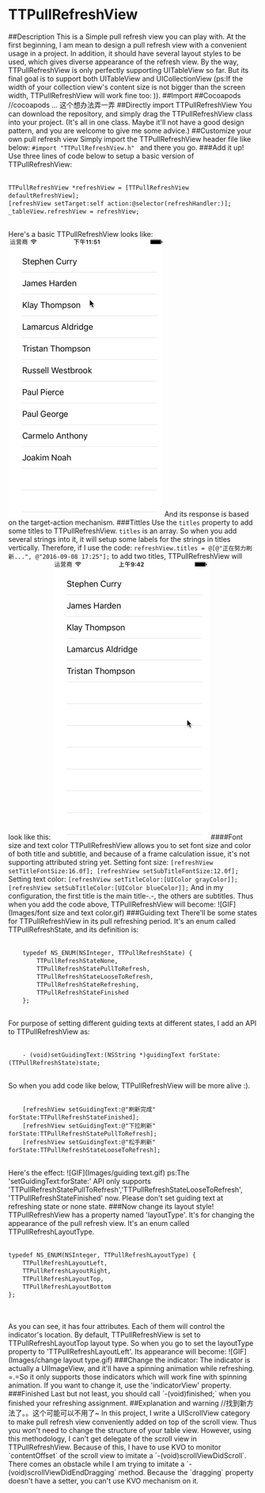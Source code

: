 # TTPullRefreshView
##Description
This is a Simple pull refresh view you can play with. At the first beginning, I am mean to design a pull refresh view with a convenient usage in a project. In addition, it should have several layout styles to be used, which gives diverse appearance of the refresh view.
By the way, TTPullRefreshView is only perfectly supporting UITableView so far. But its final goal is to support both UITableView and UICollectionView (ps:If the width of your collection view's content size is not bigger than the screen width, TTPullRefreshView will work fine too: )).
##Import
##Cocoapods
//cocoapods  ... 这个想办法弄一弄
##Directly import TTPullRefreshView
You can download the repository, and simply drag the TTPullRefreshView class into your project. (It's all in one class. Maybe it'll not have a good design pattern, and you are welcome to give me some advice.)
##Customize your own pull refresh view
Simply import the TTPullRefreshView header file like below:
`#import "TTPullRefreshView.h" `
and there you go.
###Add it up!
Use three lines of code below to setup a basic version of TTPullRefreshView:
<pre>
<code>
TTPullRefreshView *refreshView = [TTPullRefreshView defaultRefreshView];
[refreshView setTarget:self action:@selector(refreshHandler:)];
_tableView.refreshView = refreshView;
</code>
</pre>
Here's a basic TTPullRefreshView looks like:
![GIF](Images/Basic.gif)
And its response is based on the target-action mechanism.
###Tittles
Use the `titles` property to add some titles to TTPullRefreshView. `titles` is an array. So when you add several strings into it, it will setup some labels for the strings in titles vertically.
Therefore, if I use the code:
`refreshView.titles = @[@"正在努力刷新...", @"2016-09-08 17:25"];`
to add two titles, TTPullRefreshView will look like this:
![GIF](Images/titles.gif)
####Font size and text color
TTPullRefreshView allows you to set font size and color of both title and subtitle, and because of a frame calculation issue, it's not supporting attributed 
string yet.
Setting font size:
`[refreshView setTitleFontSize:16.0f];
 [refreshView setSubTitleFontSize:12.0f];`
Setting text color:
`[refreshView setTitleColor:[UIColor grayColor]];
 [refreshView setSubTitleColor:[UIColor blueColor]];`
And in my configuration, the first title is the main title-.-, the others are subtitles. Thus when you add the code above, TTPullRefreshView will become:
![GIF](Images/font size and text color.gif)
###Guiding text
There'll be some states for TTPullRefreshView in its pull refreshing period.
It's an enum called TTPullRefreshState, and its definition is:
<pre>
<code>
	typedef NS_ENUM(NSInteger, TTPullRefreshState) {
	    TTPullRefreshStateNone,
	    TTPullRefreshStatePullToRefresh,
	    TTPullRefreshStateLooseToRefresh,
	    TTPullRefreshStateRefreshing,
	    TTPullRefreshStateFinished
	};
</code>
</pre>
For purpose of setting different guiding texts at different states, I add an API to TTPullRefreshView as:
<pre>
<code>
	- (void)setGuidingText:(NSString *)guidingText forState:(TTPullRefreshState)state;
</code>
</pre>
So when you add code like below, TTPullRefreshView will be more alive :). 
<pre>
<code>
	[refreshView setGuidingText:@"刷新完成" forState:TTPullRefreshStateFinished];
	[refreshView setGuidingText:@"下拉刷新" forState:TTPullRefreshStatePullToRefresh];
	[refreshView setGuidingText:@"松手刷新" forState:TTPullRefreshStateLooseToRefresh];
</code>
</pre>
Here's the effect:
![GIF](Images/guiding text.gif)
ps:The 'setGuidingText:forState:' API only supports 'TTPullRefreshStatePullToRefresh','TTPullRefreshStateLooseToRefresh', 'TTPullRefreshStateFinished' now. Please don't set guiding text at refreshing state or none state.
###Now change its layout style!
TTPullRefreshView has a property named 'layoutType'. It's for changing the appearance of the pull refresh view. It's an enum called TTPullRefreshLayoutType.
<pre>
<code>
typedef NS_ENUM(NSInteger, TTPullRefreshLayoutType) {
    TTPullRefreshLayoutLeft,
    TTPullRefreshLayoutRight,
    TTPullRefreshLayoutTop,
    TTPullRefreshLayoutBottom
};
</pre>
</code>
As you can see, it has four attributes. Each of them will control the indicator's location. By default, TTPullRefreshView is set to TTPullRefreshLayoutTop layout type. So when you go to set the layoutType property to 'TTPullRefreshLayoutLeft'. Its appearance will become:
![GIF](Images/change layout type.gif)
###Change the indicator:
The indicator is actually a UIImageView, and it'll have a spinning animation while refreshing. =.=So it only supports those indicators which will work fine with spinning animation. If you want to change it, use the 'indicatorView' property.
###Finished
Last but not least, you should call `-(void)finished;` when you finished your refreshing assignment.
##Explanation and warning //找到新方法了。。这个可能可以不用了~
In this project, I write a UIScrollView category to make pull refresh view conveniently added on top of the scroll view. Thus you won't need to change the structure of your table view. However, using this methodology, I can't get delegate of the scroll view in TTPullRefreshView. Because of this, I have to use KVO to monitor `contentOffset` of the scroll view to imitate a `-(void)scrollViewDidScroll`. There comes an obstacle while I am trying to imitate a `-(void)scrollViewDidEndDragging` method. Because the `dragging` property doesn't have a setter, you can't use KVO mechanism on it. 






